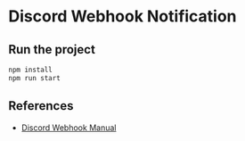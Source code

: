 # Discord Webhook Notification

## Run the project

```bash
npm install
npm run start
```

## References

- [Discord Webhook Manual](https://birdie0.github.io/discord-webhooks-guide/index.html)
